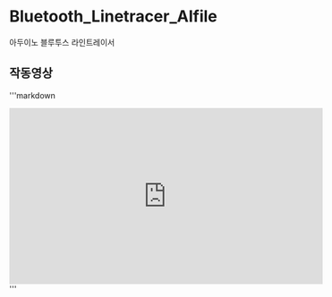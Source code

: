 # Bluetooth_Linetracer_AIfile
아두이노 블루투스 라인트레이서

**작동영상**
---  
'''markdown
<iframe width="560" height="315" src="https://www.youtube.com/embed/vIZW05miXOs" frameborder="0" allow="accelerometer; autoplay; encrypted-media; gyroscope; picture-in-picture" allowfullscreen></iframe>
'''
